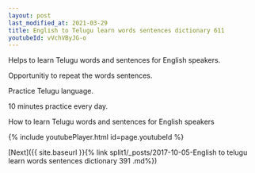 ```yaml
---
layout: post
last_modified_at: 2021-03-29
title: English to Telugu learn words sentences dictionary 611 
youtubeId: vVchVByJG-o
---
```

 
 
Helps to learn Telugu words and sentences for English speakers.

Opportunitiy to repeat the words sentences. 

Practice Telugu language. 
 
10 minutes practice every day. 
 
How to learn Telugu words and sentences for English speakers 
 
{% include youtubePlayer.html id=page.youtubeId %}
 
 
[Next]({{ site.baseurl }}{% link  split1/_posts/2017-10-05-English to telugu learn words sentences dictionary 391 .md%})
 
